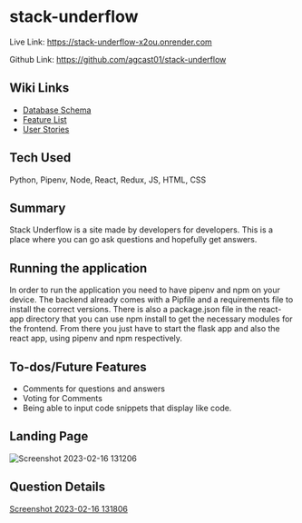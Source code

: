 # stack-underflow

Live Link: https://stack-underflow-x2ou.onrender.com

Github Link: https://github.com/agcast01/stack-underflow

## Wiki Links

*  [Database Schema](https://github.com/agcast01/stack-underflow/wiki/Database-Schema)
*  [Feature List](https://github.com/agcast01/stack-underflow/wiki/Feature-List)
*  [User Stories](https://github.com/agcast01/stack-underflow/wiki/User-Stories)

## Tech Used

Python, Pipenv, Node, React, Redux, JS, HTML, CSS

## Summary

Stack Underflow is a site made by developers for developers. This is a place where you can go ask questions and hopefully get answers.

## Running the application

In order to run the application you need to have pipenv and npm on your device. The backend already comes with a
Pipfile and a requirements file to install the correct versions. There is also a package.json file in the react-app directory that you can use npm install to get the necessary modules for the frontend. From there you just have to start the flask app and also the react app, using pipenv and npm respectively.

## To-dos/Future Features

* Comments for questions and answers
* Voting for Comments
* Being able to input code snippets that display like code.

## Landing Page

![Screenshot 2023-02-16 131206](https://user-images.githubusercontent.com/105185556/219488778-0616e26c-3551-41b0-94bd-375242bbe62a.png)

## Question Details

[Screenshot 2023-02-16 131806](https://user-images.githubusercontent.com/105185556/219489167-bcc5a1f5-1ace-41bf-8451-d883627713e2.png)
